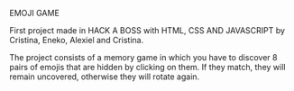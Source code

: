 EMOJI GAME

First project made in HACK A BOSS with HTML, CSS AND JAVASCRIPT by Cristina, Eneko, Alexiel and Cristina.

The project consists of a memory game in which you have to discover 8 pairs of emojis that are hidden by clicking on them. If they match, they will remain uncovered, otherwise they will rotate again.
